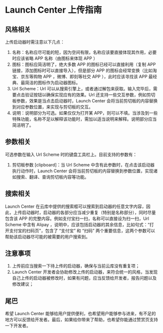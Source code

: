 # Launch Center 上传指南

## 风格相关

上传启动器时需注意以下几点：

1. 名称：名称应尽可能的短，因为空间有限，名称应该要直接体现其作用，必要时应该省略 APP 名称（由图标来体现 APP ）
2. 图标：图标应简洁明了，绝大多数 APP 的图标已经可以直接利用（复制 APP 链接，添加图标时可以直接导入），但是部分 APP 的图标会经常变换（比如淘宝、京东等购物 APP ，微博、即刻等社交 APP ），此时应该寻找该 APP 最经典、最简洁的图标作为启动器图标。
3. Url Scheme：Url 可以从搜索引擎上，或者通过解包来获取。输入完毕后，需要点击验证按钮以确保实现应有的效果。Url 还支持一些交互参数，例如剪切板参数，效果是当点击启动器时，Launch Center 会将当前剪切板的内容替换到对应参数位置，来实现与剪切板的交互。
4. 说明：说明部分为可选。如果仅仅为打开某 APP，则可以不填。当涉及到一些特殊功能，名称不足以解释该功能时，需加以适当说明来解释。说明部分应当简洁明了。

## 参数相关

可选参数在输入 Url Scheme 时的键盘工具栏上。目前支持的参数有：

1. 剪切板参数 [clipboard]：当 Url Scheme 中含有此参数时，在点击该启动器执行动作时，Launch Center 会将当前剪切板的内容替换到参数位置，实现诸如搜索、翻译、查询剪切板内容等功能。

## 搜索相关

Launch Center 在云库中提供的搜索框可以搜索到启动器的任意文字内容，因此，上传启动器时，启动器的各部分应当减少重复（特别是名称部分），同时尽量包含该 APP 的完整内容。例如支付宝扫一扫，名称可以直接设为扫一扫，Url Scheme 中含有 Alipay ，说明中，应该包括启动器的其余信息，比如句式：“打开支付宝的扫码页”，包含了 “支付宝” 和 “扫码” 两个重要信息，这两个参数可以帮助该启动器尽可能的被需要的用户搜索到。

## 注意事项

1. 上传前应当搜索一下待上传的启动器，确保与当前云库没有重复项；
2.  Launch Center 开发者会协助修改上传的启动器，来符合统一的风格，当发现自己上传的启动器被修改时，如果有问题，应当反馈给开发者，报告问题以及修改建议；

## 尾巴

希望 Launch Center 能够给用户提供便利，也希望用户能够参与进来，有不足的地方可以反馈给开发者。最后，如果给你带来了帮助，也希望你能通过赞赏页支持一下开发者。